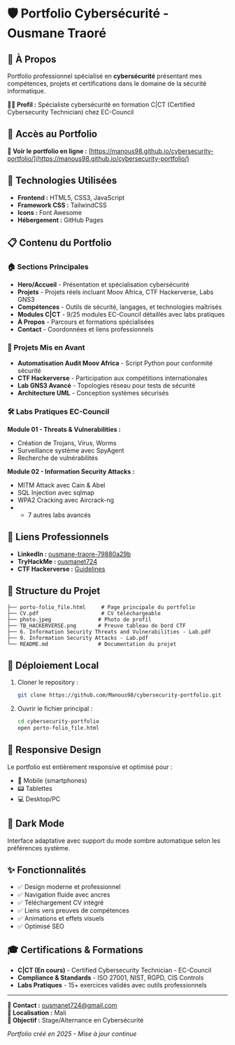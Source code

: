 # 🛡️ Portfolio Cybersécurité - Ousmane Traoré

## 🎯 À Propos
Portfolio professionnel spécialisé en **cybersécurité** présentant mes compétences, projets et certifications dans le domaine de la sécurité informatique.

**🧑‍💻 Profil :** Spécialiste cybersécurité en formation C|CT (Certified Cybersecurity Technician) chez EC-Council

## 🚀 Accès au Portfolio
**👀 Voir le portfolio en ligne :** [https://manous98.github.io/cybersecurity-portfolio/](https://manous98.github.io/cybersecurity-portfolio/)

## 🔧 Technologies Utilisées
- **Frontend :** HTML5, CSS3, JavaScript
- **Framework CSS :** TailwindCSS
- **Icons :** Font Awesome
- **Hébergement :** GitHub Pages

## 📋 Contenu du Portfolio

### 🏠 Sections Principales
- **Hero/Accueil** - Présentation et spécialisation cybersécurité
- **Projets** - Projets réels incluant Moov Africa, CTF Hackerverse, Labs GNS3
- **Compétences** - Outils de sécurité, langages, et technologies maîtrisés
- **Modules C|CT** - 9/25 modules EC-Council détaillés avec labs pratiques
- **À Propos** - Parcours et formations spécialisées
- **Contact** - Coordonnées et liens professionnels

### 🎯 Projets Mis en Avant
- **Automatisation Audit Moov Africa** - Script Python pour conformité sécurité
- **CTF Hackerverse** - Participation aux compétitions internationales
- **Lab GNS3 Avancé** - Topologies réseau pour tests de sécurité
- **Architecture UML** - Conception systèmes sécurisés

### 🛠️ Labs Pratiques EC-Council
**Module 01 - Threats & Vulnerabilities :**
- Création de Trojans, Virus, Worms
- Surveillance système avec SpyAgent
- Recherche de vulnérabilités

**Module 02 - Information Security Attacks :**
- MITM Attack avec Cain & Abel
- SQL Injection avec sqlmap
- WPA2 Cracking avec Aircrack-ng
- + 7 autres labs avancés

## 🔗 Liens Professionnels
- **LinkedIn :** [ousmane-traore-79880a29b](https://www.linkedin.com/in/ousmane-traore-79880a29b)
- **TryHackMe :** [ousmanet724](https://tryhackme.com/p/ousmanet724)
- **CTF Hackerverse :** [Guidelines](https://ctf.hackerverse.com/guidelines)

## 📁 Structure du Projet
```
├── porto-folio_file.html     # Page principale du portfolio
├── CV.pdf                    # CV téléchargeable
├── photo.jpeg               # Photo de profil
├── TB_HACKERVERSE.png       # Preuve tableau de bord CTF
├── 6. Information Security Threats and Vulnerabilities - Lab.pdf
├── 9. Information Security Attacks - Lab.pdf
└── README.md                # Documentation du projet
```

## 🚀 Déploiement Local
1. Cloner le repository :
   ```bash
   git clone https://github.com/Manous98/cybersecurity-portfolio.git
   ```

2. Ouvrir le fichier principal :
   ```bash
   cd cybersecurity-portfolio
   open porto-folio_file.html
   ```

## 📱 Responsive Design
Le portfolio est entièrement responsive et optimisé pour :
- 📱 Mobile (smartphones)
- 📟 Tablettes
- 💻 Desktop/PC

## 🌙 Dark Mode
Interface adaptative avec support du mode sombre automatique selon les préférences système.

## ✨ Fonctionnalités
- ✅ Design moderne et professionnel
- ✅ Navigation fluide avec ancres
- ✅ Téléchargement CV intégré
- ✅ Liens vers preuves de compétences
- ✅ Animations et effets visuels
- ✅ Optimisé SEO

## 🎓 Certifications & Formations
- **C|CT (En cours)** - Certified Cybersecurity Technician - EC-Council
- **Compliance & Standards** - ISO 27001, NIST, RGPD, CIS Controls
- **Labs Pratiques** - 15+ exercices validés avec outils professionnels

---

**📧 Contact :** ousmanet724@gmail.com  
**📍 Localisation :** Mali  
**🎯 Objectif :** Stage/Alternance en Cybersécurité  

*Portfolio créé en 2025 - Mise à jour continue*